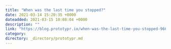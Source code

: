 ```yaml
---
title: "When was the last time you stopped?"
date: 2021-03-14 15:20:35 +0000
dateadded: 2021-03-15 10:08:04 +0000
description: ""
link: "https://blog.prototypr.io/when-was-the-last-time-you-stopped-96661d3aa95?source=rss----eb297ea1161a---4"
category:
directory: _directory/prototypr.md
---
```

